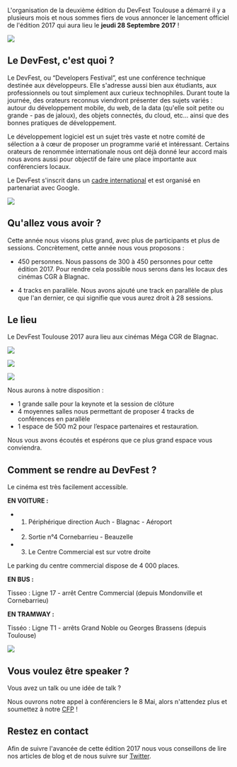 L'organisation de la deuxième édition du DevFest Toulouse a démarré il y a plusieurs mois et nous sommes fiers de vous annoncer le lancement officiel de l'édition 2017 qui aura lieu le **jeudi 28 Septembre 2017** !

![](https://2017.devfesttoulouse.fr/images/posts/2017_header.png)

## Le DevFest, c'est quoi ?

Le  DevFest,  ou “Developers  Festival”,  est  une conférence  technique destinée aux  développeurs. Elle  s'adresse aussi bien  aux étudiants, aux professionnels ou tout simplement aux curieux technophiles.  Durant toute la journée, des orateurs reconnus viendront présenter des sujets variés : autour du développement mobile, du  web, de la data (qu'elle soit petite ou grande - pas de jaloux), des objets connectés, du cloud, etc... ainsi que des bonnes pratiques de  développement.

Le développement logiciel est un sujet très vaste et notre comité de sélection a à cœur de proposer un programme varié et intéressant. Certains orateurs de renommée internationale nous ont déjà donné leur accord mais nous avons aussi pour objectif de faire une place importante aux conférenciers locaux.

Le DevFest  s'inscrit dans un [cadre international](https://developers.google.com/events/devfest/) et est  organisé en partenariat avec Google. 

![](https://lh3.googleusercontent.com/OqUe239OzgkWSeTjuRacomCxOLf6zbYTUhTkjgPoMa01Uo8RIoKH1cg3Q3MJ1Athk6Axh5hGubI72W-Ptx37_pBFR6kzAuwUE4EZUu_yZ_oTvLzTHknXBJi2hyDRk795Pg2Uzf2UJmmE-Kvn9_C392yzug6rR3KUBeyu4fAeKS2rykrRLhFvSJkpAbD2ZSL5ZS_LDV3hqqYpHM9pV75xi8CUXEbgvBgM4YH-tLRAnFFTXkO_W0yCTgsYMOe4RDkdiLU9zHZuQxDtMZXGGbP9thO2p4kpLfNi1QQ5gsC8sCOgk2KCbX36GUCC_Vr9mrBQoRPEgmotIDuc-yRehCzPOHrPz2lCegP2Fi5fEQfqGLp9Td9r7KnfgoqnihCUk2B-1fvvviJunDfaJ2NjgUsYoYuWvD8YHCw9JVdBzsOJee_zRx6_S1Jxq5EFlYVVbyl14z5zS-0ISX_fBpdd8jyesXHqn5LUmbkjUqbEeKEfRC6tMjdgSVzrVsn-EeNfgRtMcEDY8XZqWY2qdvPjK9T2btHuScGJaYblZ7ht5tKWE6Mp8kT-sFVFReIpHuhbtfsXrshDpqq2HCZVANS9Xrvvh-DswyG7o_EUmb5ma6TXXMVyWYFHpg=w1268-h952-no)

## Qu'allez vous avoir ?

Cette année nous visons plus grand, avec plus de participants et plus de sessions. Concrètement, cette année nous vous proposons :
 
* 450 personnes. Nous passons de 300 à 450 personnes pour cette édition 2017. Pour rendre cela possible nous serons dans les locaux des cinémas CGR à Blagnac.

* 4 tracks en parallèle. Nous avons ajouté une track en parallèle de plus que l'an dernier, ce qui signifie que vous aurez droit à 28 sessions.

## Le lieu

Le DevFest Toulouse 2017 aura lieu aux cinémas Méga CGR de Blagnac.

![](https://2017.devfesttoulouse.fr/images/backgrounds/location_1.jpg)

![](https://2017.devfesttoulouse.fr/images/backgrounds/location_2.jpg)

![](https://2017.devfesttoulouse.fr/images/backgrounds/location_3.jpg)

Nous aurons à notre disposition :

* 1 grande salle pour la keynote et la session de clôture
* 4 moyennes salles nous permettant de proposer 4 tracks de conférences en parallèle
* 1 espace de 500 m2 pour l’espace partenaires et restauration.

Nous vous avons écoutés et espérons que ce plus grand espace vous conviendra.

## Comment se rendre au DevFest ?

Le cinéma est très facilement accessible.

 <b>EN VOITURE :</b>

* 1. Périphérique direction Auch - Blagnac - Aéroport
* 2. Sortie n°4 Cornebarrieu - Beauzelle
* 3. Le Centre Commercial est sur votre droite

Le parking du centre commercial dispose de 4 000 places.

<b>EN BUS :</b>

Tisseo :
Ligne 17 - arrêt Centre Commercial (depuis Mondonville et Cornebarrieu)

<b>EN TRAMWAY :</b>

Tisséo :
Ligne T1 - arrêts Grand Noble ou Georges Brassens (depuis Toulouse)

![](https://2017.devfesttoulouse.fr/images/posts/maps_cgr.png)

## Vous voulez être speaker ?

Vous avez un talk ou une idée de talk ?

Nous ouvrons notre appel à conférenciers le 8 Mai, alors n'attendez plus et soumettez à notre [CFP](https://devfest-toulouse.cfp.io) ! 

## Restez en contact

Afin de suivre l'avancée de cette édition 2017 nous vous conseillons de lire nos articles de blog et de nous suivre sur [Twitter](https://www.twitter.com/devfesttoulouse).
